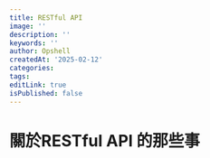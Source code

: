 ```yaml
---
title: RESTful API
image: ''
description: ''
keywords: ''
author: Opshell
createdAt: '2025-02-12'
categories:
tags:
editLink: true
isPublished: false
---
```

# 關於RESTful API 的那些事
